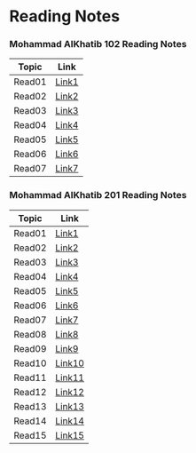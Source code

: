 # Reading Notes

### Mohammad AlKhatib 102 Reading Notes

Topic | Link
------------ | -------------
Read01 | [Link1]( https://mohammadal-khatib.github.io/reading-notes/read01)
Read02 | [Link2]( https://mohammadal-khatib.github.io/reading-notes/Growth)
Read03 | [Link3]( https://mohammadal-khatib.github.io/reading-notes/Read03)
Read04 | [Link4]( https://mohammadal-khatib.github.io/reading-notes/Read04)
Read05 | [Link5]( https://mohammadal-khatib.github.io/reading-notes/Read05)
Read06 | [Link6]( https://mohammadal-khatib.github.io/reading-notes/Read06)
Read07 | [Link7]( https://mohammadal-khatib.github.io/reading-notes/Read07)

### Mohammad AlKhatib 201 Reading Notes
Topic | Link
------------ | -------------
Read01 | [Link1]()
Read02 | [Link2]()
Read03 | [Link3]()
Read04 | [Link4]()
Read05 | [Link5]()
Read06 | [Link6]()
Read07 | [Link7]()
Read08 | [Link8]()
Read09 | [Link9]()
Read10 | [Link10]()
Read11 | [Link11]()
Read12 | [Link12]()
Read13 | [Link13]()
Read14 | [Link14]()
Read15 | [Link15]()

